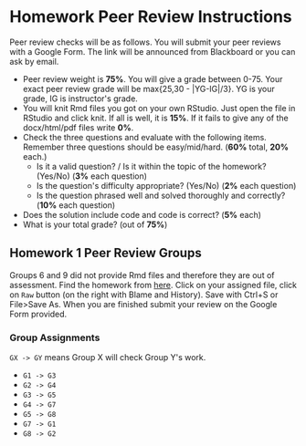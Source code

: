 # Homework Peer Review Instructions

Peer review checks will be as follows. You will submit your peer reviews with a Google Form. The link will be announced from Blackboard or you can ask by email.
+ Peer review weight is **75%**. You will give a grade between 0-75. Your exact peer review grade will be max{25,30 - |YG-IG|/3}. YG is your grade, IG is instructor's grade.
+ You will knit Rmd files you got on your own RStudio. Just open the file in RStudio and click knit. If all is well, it is **15%**. If it fails to give any of the docx/html/pdf files write **0%**.
+ Check the three questions and evaluate with the following items. Remember three questions should be easy/mid/hard. (**60%** total, **20%** each.)
    + Is it a valid question? / Is it within the topic of the homework? (Yes/No) (**3%** each question)
    + Is the question's difficulty appropriate? (Yes/No) (**2%** each question)
    + Is the question phrased well and solved thoroughly and correctly? (**10%** each question)
+ Does the solution include code and code is correct? (**5%** each)
+ What is your total grade? (out of **75%**)

## Homework 1 Peer Review Groups

Groups 6 and 9 did not provide Rmd files and therefore they are out of assessment. Find the homework from [here](https://github.com/berkorbay/bilgi-ie231/tree/master/files/HW1_peer_review/). Click on your assigned file, click on `Raw` button (on the right with Blame and History). Save with Ctrl+S or File>Save As. When you are finished submit your review on the Google Form provided.

### Group Assignments
`GX -> GY` means Group X will check Group Y's work.
+ `G1 -> G3`
+ `G2 -> G4`
+ `G3 -> G5`
+ `G4 -> G7`
+ `G5 -> G8`
+ `G7 -> G1`
+ `G8 -> G2`
